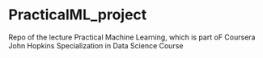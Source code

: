 # PracticalML_project

Repo of the lecture Practical Machine Learning, which is part oF Coursera John Hopkins Specialization in Data Science Course
